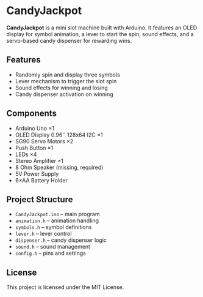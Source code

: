 # CandyJackpot

**CandyJackpot** is a mini slot machine built with Arduino. It features an OLED display for symbol animation, a lever to start the spin, sound effects, and a servo-based candy dispenser for rewarding wins.

## Features
- Randomly spin and display three symbols
- Lever mechanism to trigger the slot spin
- Sound effects for winning and losing
- Candy dispenser activation on winning

## Components
- Arduino Uno ×1
- OLED Display 0.96'' 128x64 I2C ×1
- SG90 Servo Motors ×2
- Push Button ×1
- LEDs ×4
- Stereo Amplifier ×1
- 8 Ohm Speaker (missing, required)
- 5V Power Supply
- 6×AA Battery Holder

## Project Structure
- `CandyJackpot.ino` – main program
- `animation.h` – animation handling
- `symbols.h` – symbol definitions
- `lever.h` – lever control
- `dispenser.h` – candy dispenser logic
- `sound.h` – sound management
- `config.h` – pins and settings

## License
This project is licensed under the MIT License.
